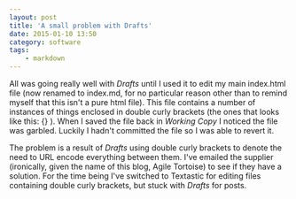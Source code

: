 ```yaml
---
layout: post
title: 'A small problem with Drafts'
date: 2015-01-10 13:50
category: software
tags: 
    - markdown
---
```

All was going really well with *Drafts* until I used it to edit my main index.html file (now renamed to index.md, for no particular reason other than to remind myself that this isn't a pure html file).  This file contains a number of instances of things enclosed in double curly brackets (the ones that looks like this: {} ).  When I saved the file back in *Working Copy* I noticed the file was garbled.  Luckily I hadn't committed the file so I was able to revert it.

The problem is a result of *Drafts* using double curly brackets to denote the need to URL encode everything between them.  I've emailed the supplier (ironically, given the name of this blog, Agile Tortoise) to see if they have a solution.  For the time being I've switched to Textastic for editing files containing double curly brackets, but stuck with *Drafts* for posts.